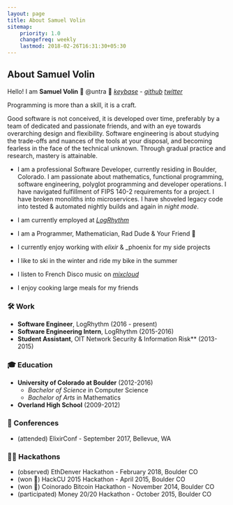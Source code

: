 ```yaml
---
layout: page
title: About Samuel Volin
sitemap:
    priority: 1.0
    changefreq: weekly
    lastmod: 2018-02-26T16:31:30+05:30
---
```

## About Samuel Volin
Hello! I am **Samuel Volin**
💎 @untra 💎 [_keybase_](https://keybase.io/untra) - [_github_](https://github.com/untra) [_twitter_](https://twitter.com/untra)

Programming is more than a skill, it is a craft.

Good software is not conceived, it is developed over time, preferably by a team of dedicated and passionate friends, and with an eye towards overarching design and flexibility. Software engineering is about studying the trade-offs and nuances of the tools at your disposal, and becoming fearless in the face of the technical unknown. Through gradual practice and research, mastery is attainable.

* I am a professional Software Developer, currently residing in Boulder, Colorado. I am passionate about mathematics, functional programming, software engineering, polyglot programming and developer operations. I have navigated fulfillment of FIPS 140-2 requirements for a project. I have broken monoliths into microservices. I have shoveled legacy code into tested & automated nightly builds and again in _night mode_.

* I am currently employed at [_LogRhythm_](https://logrhythm.com/)
* I am a Programmer, Mathematician, Rad Dude & Your Friend 💙
* I currently enjoy working with _elixir_ & _phoenix for my side projects

* I like to ski in the winter and ride my bike in the summer
* I listen to French Disco music on [_mixcloud_](https://www.mixcloud.com/untra/)
* I enjoy cooking large meals for my friends

### 🛠️ Work
*  **Software Engineer**, LogRhythm (2016 - present)
*  **Software Engineering Intern**, LogRhythm (2015-2016)
*  **Student Assistant**, OIT Network Security & Information Risk** (2013-2015)

### 🎓 Education
* **University of Colorado at Boulder** (2012-2016)
  * _Bachelor of Science_ in Computer Science
  * _Bachelor of Arts_ in Mathematics
* **Overland High School** (2009-2012)

### 🏨 Conferences
* (attended) ElixirConf - September 2017, Bellevue, WA

### 👨‍💻 Hackathons
* (observed) EthDenver Hackathon - February 2018, Boulder CO
* (won 🥈) HackCU 2015 Hackathon - April 2015, Boulder CO
* (won 🥉) Coinorado Bitcoin Hackathon - November 2014, Boulder CO
* (participated) Money 20/20 Hackathon - October 2015, Boulder CO